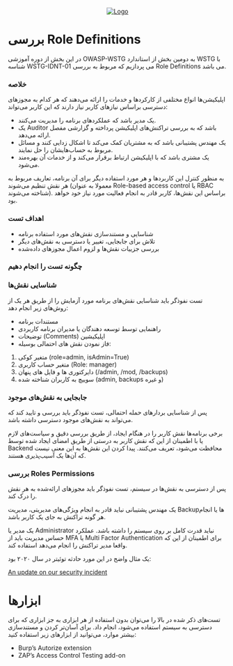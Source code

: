 <!-- PROJECT LOGO -->
<br />
<div align="center">
  <a href="https://github.com/othneildrew/Best-README-Template">
    <img src="https://securityworld.ir/wp-content/uploads/2021/05/owasp-WSTG-IDNT-01.jpg" alt="Logo" >
  </a>
  </div>



# بررسی  Role Definitions

در این بخش از دوره آموزشی OWASP-WSTG به دومین بخش از استاندارد WSTG با شناسه WSTG-IDNT-01 می پردازیم که مربوط به بررسی Role Definitions می باشد.

### خلاصه

اپلیکیشن‌ها انواع مختلفی از کارکردها و خدمات را ارائه می‌دهند که هر کدام به مجوزهای دسترسی براساس نیازهای کاربر نیاز دارند که این کاربر می‌تواند:

* یک مدیر باشد که عملکردهای برنامه را مدیریت می‌کنند.
* یک Auditor باشد که به بررسی تراکنش‌های اپلیکیشن پرداخته و گزارشی مفصل ارائه می‌دهد.
* یک مهندس پشتیبانی باشد که به مشتریان کمک می‌کند تا اشکال زدایی کنند و مسائل مربوط به حساب‌هایشان را حل نمایند.
* یک مشتری باشد که با اپلیکیشن ارتباط برقرار می‌کند و از خدمات آن بهره‌مند می‌شود.

به منظور کنترل این کاربردها و هر مورد استفاده دیگر برای آن برنامه، تعاریف مربوط به هر نقش تنظیم می‌شوند (معمولا به عنوان Role-based access control یا RBAC شناخته می‌شوند). براساس این نقش‌ها، کاربر قادر به انجام فعالیت مورد نیاز خود خواهد بود.

### اهداف تست

* شناسایی و مستندسازی نقش‌های مورد استفاده برنامه
* تلاش برای جابجایی، تغییر یا دسترسی به نقش‌های دیگر
* بررسی جزییات نقش‌ها و لزوم اعمال مجوزهای داده‌شده

### چگونه تست را انجام دهیم
### شناسایی نقش‌ها

تست نفوذگر باید شناسایی نقش‌های برنامه مورد آزمایش را از طریق هر یک از روش‌های زیر انجام دهد:

* مستندات برنامه
* راهنمایی توسط توسعه دهندگان یا مدیران برنامه کاربردی
* توضیحات (Comments) اپلیکیشین
* فاز نمودن نقش های احتمالی بوسیله:
1. متغیر کوکی (role=admin, isAdmin=True)
2. متغیر حساب کاربری (Role: manager)
3. دایرکتوری ها و فایل های پنهان (/admin, /mod, /backups)
4. سوییچ به کاربران شناخته شده (admin, backups و غیره)
  
### جابجایی به نقش‌های موجود

پس از شناسایی بردارهای حمله احتمالی، تست نفوذگر باید بررسی و تایید کند که می‌تواند به نقش‌های موجود دسترسی داشته باشد.

برخی برنامه‌ها نقش کاربر را در هنگام ایجاد، از طریق بررسی دقیق و سیاست‌های لازم یا با اطمینان از این که نقش کاربر به درستی از طریق امضای ایجاد شده توسط Backend محافظت می‌شود، تعریف می‌کنند. پیدا کردن این نقش‌ها به این معنی نیست که آن‌ها یک آسیب‌پذیری هستند.

### بررسی Roles Permissions

پس از دسترسی به نقش‌ها در سیستم، تست نفوذگر باید مجوزهای ارائه‌شده به هر نقش را درک کند.

یک مهندس پشتیبانی نباید قادر به انجام ویژگی‌های مدیریتی، مدیریت Backupها یا انجام هر گونه تراکنش به جای یک کاربر باشد.

یک مدیر یا Administrator نباید قدرت کامل بر روی سیستم را داشته باشد. عملکرد حساس مدیریت باید از MFA یا Multi Factor Authentication برای اطمینان از این که واقعا مدیر تراکنش را انجام می‌دهد استفاده کند.

یک مثال واضح در این مورد حادثه توئیتر در سال ۲۰۲۰ بود:

[An update on our security incident
](https://blog.twitter.com/en_us/topics/company/2020/an-update-on-our-security-incident.html
)
# ابزارها

تست‌های ذکر شده در بالا را می‌توان بدون استفاده از هر ابزاری به جز ابزاری که برای دسترسی به سیستم استفاده می‌شود، انجام داد.
برای آسان‌تر کردن و مستندسازی بیشتر موارد، می‌توانید از ابزارهای زیر استفاده کنید:

* Burp’s Autorize extension
* ZAP’s Access Control Testing add-on
  
